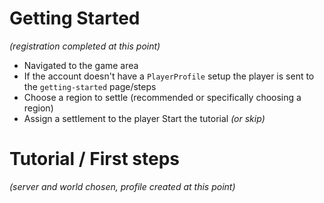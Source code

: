# Getting Started
*(registration completed at this point)*
* Navigated to the game area
* If the account doesn't have a `PlayerProfile` setup the player is sent to the `getting-started` page/steps
* Choose a region to settle (recommended or specifically choosing a region)
* Assign a settlement to the player
Start the tutorial *(or skip)*

# Tutorial / First steps
*(server and world chosen, profile created at this point)*
